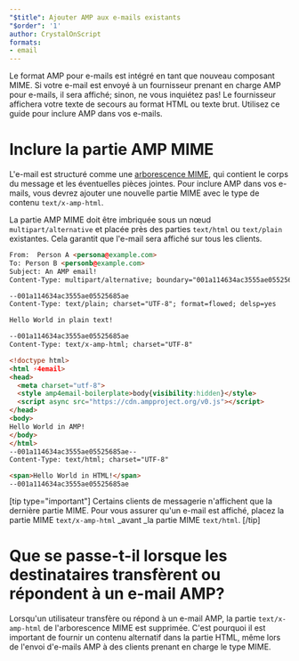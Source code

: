 ```yaml
---
"$title": Ajouter AMP aux e-mails existants
"$order": '1'
author: CrystalOnScript
formats:
- email
---
```


Le format AMP pour e-mails est intégré en tant que nouveau composant MIME. Si votre e-mail est envoyé à un fournisseur prenant en charge AMP pour e-mails, il sera affiché; sinon, ne vous inquiétez pas! Le fournisseur affichera votre texte de secours au format HTML ou texte brut. Utilisez ce guide pour inclure AMP dans vos e-mails.

# Inclure la partie AMP MIME

L'e-mail est structuré comme une [arborescence MIME](https://en.wikipedia.org/wiki/MIME), qui contient le corps du message et les éventuelles pièces jointes. Pour inclure AMP dans vos e-mails, vous devrez ajouter une nouvelle partie MIME avec le type de contenu `text/x-amp-html`.

La partie AMP MIME doit être imbriquée sous un nœud `multipart/alternative` et placée près des parties `text/html` ou `text/plain` existantes. Cela garantit que l'e-mail sera affiché sur tous les clients.

```html
From:  Person A <persona@example.com>
To: Person B <personb@example.com>
Subject: An AMP email!
Content-Type: multipart/alternative; boundary="001a114634ac3555ae05525685ae"

--001a114634ac3555ae05525685ae
Content-Type: text/plain; charset="UTF-8"; format=flowed; delsp=yes

Hello World in plain text!

--001a114634ac3555ae05525685ae
Content-Type: text/x-amp-html; charset="UTF-8"

<!doctype html>
<html ⚡4email>
<head>
  <meta charset="utf-8">
  <style amp4email-boilerplate>body{visibility:hidden}</style>
  <script async src="https://cdn.ampproject.org/v0.js"></script>
</head>
<body>
Hello World in AMP!
</body>
</html>
--001a114634ac3555ae05525685ae--
Content-Type: text/html; charset="UTF-8"

<span>Hello World in HTML!</span>
--001a114634ac3555ae05525685ae

```

[tip type="important"] Certains clients de messagerie n'affichent que la dernière partie MIME. Pour vous assurer qu'un e-mail est affiché, placez la partie MIME `text/x-amp-html` _avant _la partie MIME `text/html`. [/tip]

# Que se passe-t-il lorsque les destinataires transfèrent ou répondent à un e-mail AMP?

Lorsqu'un utilisateur transfère ou répond à un e-mail AMP, la partie `text/x-amp-html` de l'arborescence MIME est supprimée. C'est pourquoi il est important de fournir un contenu alternatif dans la partie HTML, même lors de l'envoi d'e-mails AMP à des clients prenant en charge le type MIME.
